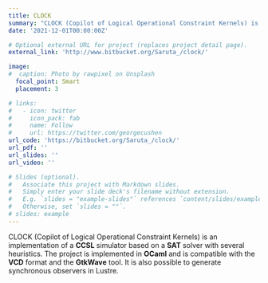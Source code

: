 ```yaml
---
title: CLOCK
summary: "CLOCK (Copilot of Logical Operational Constraint Kernels) is an implementation of a **CCSL** simulator based on a **SAT** solver with several heuristics. The project is implemented in **OCaml** and is compatible with the **VCD** format and the **GtkWave** tool. It is also possible to generate synchronous observers in Lustre."
date: '2021-12-01T00:00:00Z'

# Optional external URL for project (replaces project detail page).
external_link: 'http://www.bitbucket.org/Saruta_/clock/'

image:
#  caption: Photo by rawpixel on Unsplash
  focal_point: Smart
  placement: 3

# links:
#   - icon: twitter
#     icon_pack: fab
#     name: Follow
#     url: https://twitter.com/georgecushen
url_code: 'https://bitbucket.org/Saruta_/clock/'
url_pdf: ''
url_slides: ''
url_video: ''

# Slides (optional).
#   Associate this project with Markdown slides.
#   Simply enter your slide deck's filename without extension.
#   E.g. `slides = "example-slides"` references `content/slides/example-slides.md`.
#   Otherwise, set `slides = ""`.
# slides: example
---
```


CLOCK (Copilot of Logical Operational Constraint Kernels) is an implementation of a **CCSL** simulator based on a **SAT** solver with several heuristics. The project is implemented in **OCaml** and is compatible with the **VCD** format and the **GtkWave** tool. It is also possible to generate synchronous observers in Lustre.
